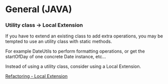# General (JAVA)

### Utility class -> Local Extension

If you have to extend an existing class to add extra operations, you may be tempted to use an utility class with static methods. 

For example DateUtils to perform formatting operations, or get the startOfDay of one concrete Date instance, etc...

Instead of using a utility class, consider using a Local Extension.

[Refactoring - Local Extension](http://refactoring.com/catalog/introduceLocalExtension.html)